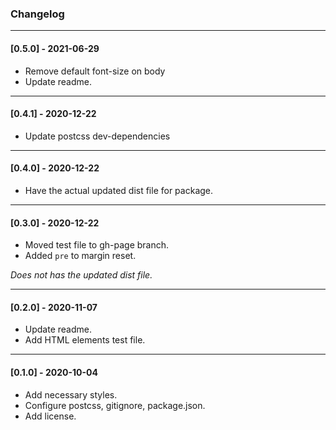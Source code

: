 ### Changelog

-----

#### [0.5.0] - 2021-06-29

- Remove default font-size on body
- Update readme.

-----

#### [0.4.1] - 2020-12-22

- Update postcss dev-dependencies

-----

#### [0.4.0] - 2020-12-22

- Have the actual updated dist file for package.

-----

#### [0.3.0] - 2020-12-22

- Moved test file to gh-page branch.
- Added `pre` to margin reset.

*Does not has the updated dist file.*

-----

#### [0.2.0] - 2020-11-07

- Update readme.
- Add HTML elements test file.

-----

#### [0.1.0] - 2020-10-04

- Add necessary styles.
- Configure postcss, gitignore, package.json.
- Add license.

